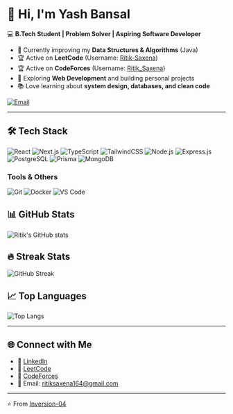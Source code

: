 # 👋 Hi, I'm Yash Bansal  

💻 **B.Tech Student | Problem Solver | Aspiring Software Developer**  

- 🌱 Currently improving my **Data Structures & Algorithms** (Java)  
- 🏆 Active on **LeetCode** (Username: [Ritik-Saxena](https://leetcode.com/u/Ritik-Saxena/))
- 🏆 Active on **CodeForces** (Username: [Ritik_Saxena](https://codeforces.com/profile/Ritik_Saxena))  
- 🚀 Exploring **Web Development** and building personal projects  
- 📚 Love learning about **system design, databases, and clean code**  

<div>
  <a href="mailto:ritiksaxena164@gmail.com">
    <img src="https://img.shields.io/badge/Email-ritiksaxena164@gmail.com-D14836?style=for-the-badge&logo=gmail&logoColor=white" alt="Email" />
  </a>
</div>

---
## 🛠 Tech Stack

<div >

![React](https://img.shields.io/badge/React-20232A?style=for-the-badge&logo=react&logoColor=61DAFB)
![Next.js](https://img.shields.io/badge/Next.js-000000?style=for-the-badge&logo=nextdotjs&logoColor=white)
![TypeScript](https://img.shields.io/badge/TypeScript-%23007ACC.svg?style=for-the-badge&logo=typescript&logoColor=white)
![TailwindCSS](https://img.shields.io/badge/Tailwind_CSS-38B2AC?style=for-the-badge&logo=tailwind-css&logoColor=white)
![Node.js](https://img.shields.io/badge/Node.js-339933?style=for-the-badge&logo=nodedotjs&logoColor=white)
![Express.js](https://img.shields.io/badge/Express.js-000000?style=for-the-badge&logo=express&logoColor=white)
![PostgreSQL](https://img.shields.io/badge/PostgreSQL-%23316192.svg?style=for-the-badge&logo=postgresql&logoColor=white)
![Prisma](https://img.shields.io/badge/Prisma-2D3748?style=for-the-badge&logo=prisma&logoColor=white)
![MongoDB](https://img.shields.io/badge/MongoDB-4EA94B?style=for-the-badge&logo=mongodb&logoColor=white)

### Tools & Others
![Git](https://img.shields.io/badge/Git-F05032?style=for-the-badge&logo=git&logoColor=white)
![Docker](https://img.shields.io/badge/Docker-2CA5E0?style=for-the-badge&logo=docker&logoColor=white)
![VS Code](https://img.shields.io/badge/VS_Code-0078D4?style=for-the-badge&logo=visual%20studio%20code&logoColor=white)

</div>

## 📊 GitHub Stats
![Ritik's GitHub stats](https://github-readme-stats.vercel.app/api?username=Inversion-04&show_icons=true&theme=tokyonight)  

## 🔥 Streak Stats
![GitHub Streak](https://streak-stats.demolab.com?user=Inversion-04&theme=tokyonight&hide_border=true)  

## 📈 Top Languages
![Top Langs](https://github-readme-stats.vercel.app/api/top-langs/?username=Inversion-04&layout=compact&theme=tokyonight)  

---

## 🌐 Connect with Me  
- 💼 [LinkedIn](https://www.linkedin.com/in/ritik-saxena-b548722b5/) 
- 📝 [LeetCode](https://leetcode.com/u/Ritik-Saxena/)
- 📝 [CodeForces](https://codeforces.com/profile/Ritik_Saxena)  
- 📧 Email: ritiksaxena164@gmail.com

---
⭐️ From [Inversion-04](https://github.com/Inversion-04)
